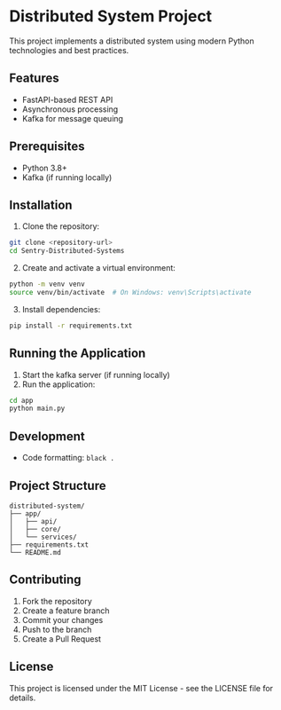 # Distributed System Project

This project implements a distributed system using modern Python technologies and best practices.

## Features

- FastAPI-based REST API
- Asynchronous processing
- Kafka for message queuing

## Prerequisites

- Python 3.8+
- Kafka (if running locally)

## Installation

1. Clone the repository:
```bash
git clone <repository-url>
cd Sentry-Distributed-Systems
```

2. Create and activate a virtual environment:
```bash
python -m venv venv
source venv/bin/activate  # On Windows: venv\Scripts\activate
```

3. Install dependencies:
```bash
pip install -r requirements.txt
```

## Running the Application

1. Start the kafka server (if running locally)
2. Run the application:
```bash
cd app
python main.py
```

## Development

- Code formatting: `black .`

## Project Structure

```
distributed-system/
├── app/
│   ├── api/
│   ├── core/
│   └── services/
├── requirements.txt
└── README.md
```

## Contributing

1. Fork the repository
2. Create a feature branch
3. Commit your changes
4. Push to the branch
5. Create a Pull Request

## License

This project is licensed under the MIT License - see the LICENSE file for details. 
